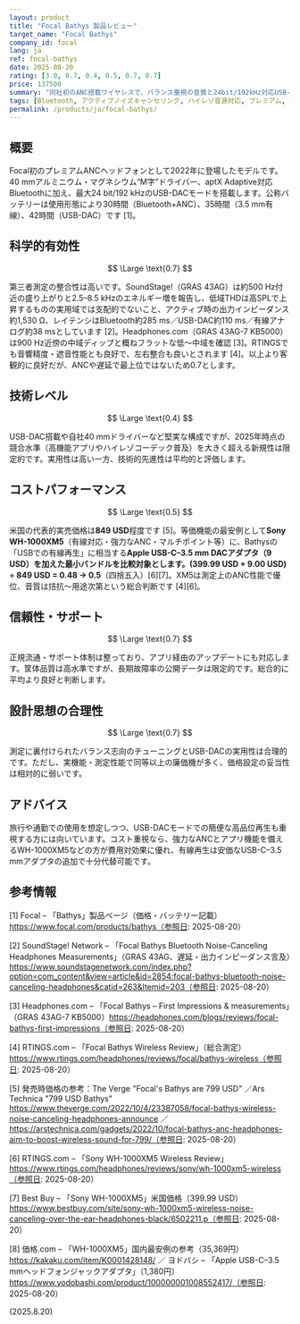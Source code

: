 ```yaml
---
layout: product
title: "Focal Bathys 製品レビュー"
target_name: "Focal Bathys"
company_id: focal
lang: ja
ref: focal-bathys
date: 2025-08-20
rating: [3.0, 0.7, 0.4, 0.5, 0.7, 0.7]
price: 137500
summary: "同社初のANC搭載ワイヤレスで、バランス重視の音質と24bit/192kHz対応USB-DACモードが魅力です。一方で、測定性能が同等以上の廉価機が多く、価格面の合理性は高くありません。"
tags: [Bluetooth, アクティブノイズキャンセリング, ハイレゾ音源対応, プレミアム, ヘッドホン, ワイヤレス]
permalink: /products/ja/focal-bathys/
---
```

## 概要

Focal初のプレミアムANCヘッドフォンとして2022年に登場したモデルです。40 mmアルミニウム・マグネシウム“M字”ドライバー、aptX Adaptive対応Bluetoothに加え、最大24 bit/192 kHzのUSB-DACモードを搭載します。公称バッテリーは使用形態により30時間（Bluetooth+ANC）、35時間（3.5 mm有線）、42時間（USB-DAC）です [1]。

## 科学的有効性

$$ \Large \text{0.7} $$

第三者測定の整合性は高いです。SoundStage!（GRAS 43AG）は約500 Hz付近の盛り上がりと2.5–8.5 kHzのエネルギー増を報告し、低域THDは高SPLで上昇するものの実用域では支配的でないこと、アクティブ時の出力インピーダンス約1,530 Ω、レイテンシはBluetooth約285 ms／USB-DAC約110 ms／有線アナログ約38 msとしています [2]。Headphones.com（GRAS 43AG-7 KB5000）は900 Hz近傍の中域ディップと概ねフラットな低〜中域を確認 [3]。RTINGSでも音響精度・遮音性能とも良好で、左右整合も良いとされます [4]。以上より客観的に良好だが、ANCや遅延で最上位ではないため0.7とします。

## 技術レベル

$$ \Large \text{0.4} $$

USB-DAC搭載や自社40 mmドライバーなど堅実な構成ですが、2025年時点の競合水準（高機能アプリやハイレゾコーデック普及）を大きく超える新規性は限定的です。実用性は高い一方、技術的先進性は平均的と評価します。

## コストパフォーマンス

$$ \Large \text{0.5} $$

米国の代表的実売価格は**849 USD**程度です [5]。等価機能の最安例として**Sony WH-1000XM5**（有線対応・強力なANC・マルチポイント等）に、Bathysの「USBでの有線再生」に相当する**Apple USB-C–3.5 mm DACアダプタ（9 USD）**を加えた最小バンドルを比較対象とします。**(399.99 USD + 9.00 USD) ÷ 849 USD = 0.48 → 0.5**（四捨五入）[6][7]。XM5は測定上のANC性能で優位、音質は拮抗～用途次第という総合判断です [4][6]。

## 信頼性・サポート

$$ \Large \text{0.7} $$

正規流通・サポート体制は整っており、アプリ経由のアップデートにも対応します。筐体品質は高水準ですが、長期故障率の公開データは限定的です。総合的に平均より良好と判断します。

## 設計思想の合理性

$$ \Large \text{0.7} $$

測定に裏付けられたバランス志向のチューニングとUSB-DACの実用性は合理的です。ただし、実機能・測定性能で同等以上の廉価機が多く、価格設定の妥当性は相対的に弱いです。

## アドバイス

旅行や通勤での使用を想定しつつ、USB-DACモードでの簡便な高品位再生も重視する方には向いています。コスト重視なら、強力なANCとアプリ機能を備えるWH-1000XM5などの方が費用対効果に優れ、有線再生は安価なUSB-C–3.5 mmアダプタの追加で十分代替可能です。

## 参考情報

[1] Focal – 「Bathys」製品ページ（価格・バッテリー記載）https://www.focal.com/products/bathys（参照日: 2025-08-20）

[2] SoundStage! Network – 「Focal Bathys Bluetooth Noise-Canceling Headphones Measurements」（GRAS 43AG、遅延・出力インピーダンス言及）https://www.soundstagenetwork.com/index.php?option=com_content&view=article&id=2854:focal-bathys-bluetooth-noise-canceling-headphones&catid=263&Itemid=203（参照日: 2025-08-20）

[3] Headphones.com – 「Focal Bathys – First Impressions & measurements」（GRAS 43AG-7 KB5000）https://headphones.com/blogs/reviews/focal-bathys-first-impressions（参照日: 2025-08-20）

[4] RTINGS.com – 「Focal Bathys Wireless Review」（総合測定）https://www.rtings.com/headphones/reviews/focal/bathys-wireless（参照日: 2025-08-20）

[5] 発売時価格の参考：The Verge "Focal's Bathys are 799 USD" ／Ars Technica "799 USD Bathys" https://www.theverge.com/2022/10/4/23387058/focal-bathys-wireless-noise-canceling-headphones-announce ／ https://arstechnica.com/gadgets/2022/10/focal-bathys-anc-headphones-aim-to-boost-wireless-sound-for-799/（参照日: 2025-08-20）

[6] RTINGS.com – 「Sony WH-1000XM5 Wireless Review」https://www.rtings.com/headphones/reviews/sony/wh-1000xm5-wireless（参照日: 2025-08-20）

[7] Best Buy – 「Sony WH-1000XM5」米国価格（399.99 USD）https://www.bestbuy.com/site/sony-wh-1000xm5-wireless-noise-canceling-over-the-ear-headphones-black/6502211.p（参照日: 2025-08-20）

[8] 価格.com – 「WH-1000XM5」国内最安例の参考（35,369円）https://kakaku.com/item/K0001428148/ ／ ヨドバシ – 「Apple USB-C–3.5 mmヘッドフォンジャックアダプタ」（1,380円）https://www.yodobashi.com/product/100000001008552417/（参照日: 2025-08-20）

(2025.8.20)

